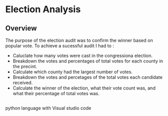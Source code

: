 # Election Analysis
## Overview

The purpose of the election audit was to confirm the winner based on popular vote. To achieve a sucessful audit I had to :
- Caluclate how many votes were cast in the congressiona election.
- Breakdown the votes and percentages of total votes for each county in the precint.
- Calculate which county had the largest number of votes.
- Breakdown the votes and percetages of the total votes each candidate received.
- Calculate the winner of the election, what their vote count was, and what their percentage of total votes was.

##


python language with Visual studio code
